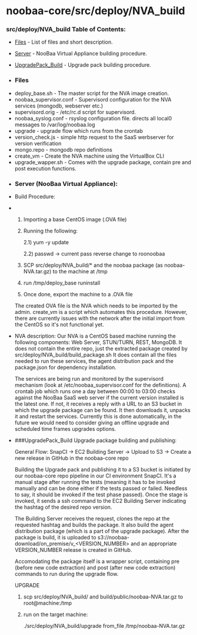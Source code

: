 noobaa-core/src/deploy/NVA_build
===========

### src/deploy/NVA_build Table of Contents:

* [Files](#Files) - List of files and short description.
* [Server](#server) - NooBaa Virtual Appliance building procedure.
* [UpgradePack_Build](#UpgradePack_Build) - Upgrade pack building procedure.


* ### Files

- deploy_base.sh - The master script for the NVA image creation.
- noobaa_supervisor.conf - Supervisord configuration for the NVA services (mongodb, webserver etc.)
- supervisord.orig - /etc/rc.d script for supervisord.
- noobaa_syslog.conf - rsyslog configuration file. directs all local0 messages to /var/log/noobaa.log
- upgrade - upgrade flow which runs from the crontab
- version_check.js - simple http request to the SaaS werbserver for version verification
- mongo.repo - mongodb repo definitions
- create_vm - Create the NVA machine using the VirtualBox CLI
- upgrade_wapper.sh - Comes with the upgrade package, contain pre and post execution
                      functions.


* ### Server (NooBaa Virtual Appliance):

- Build Procedure:
-
  1) Importing a base CentOS image (.OVA file)

  2) Running the following:

      2.1) yum -y update

      2.2) passwd -> current pass reverse change to roonoobaa

  4) SCP src/deploy/NVA_build/* and the noobaa package (as noobaa-NVA.tar.gz) to the machine at /tmp

  5) run /tmp/deploy_base runinstall

  6) Once done, export the machine to a .OVA file

  The created OVA file is the NVA which needs to be imported by the admin.
  create_vm is a script which automates this procedure. However, there are currently issues with
  the network after the initial import from the CentOS so it's not functional yet.

- NVA description:
  Our NVA is a CentOS based machine running the following components: Web Server, STUN/TURN, REST, MongoDB.
  It does not contain the entire repo, just the extracted package created by src/deploy/NVA_build/build_package.sh
  It does contain all the files needed to run these services, the agent distribution pack and the package.json 
  for dependency installation.

  The services are being run and monitored by the supervisord mechanism (look at /etc/noobaa_supervisor.conf for the definitions).
  A crontab job which runs one a day between 00:00 to 03:00 checks against the NooBaa SaaS web server if the current version
  installed is the latest one. If not, it receives a reply with a URL to an S3 bucket in which the upgrade package can be found.
  It then downloads it, unpacks it and restart the services. Currently this is done automatically, in the future we would need to
  consider giving an offline upgrade and scheduled time frames upgrades options.

* ###UpgradePack_Build Upgrade package building and publishing:

  General Flow: SnapCI -> EC2 Building Server -> Upload to S3
                                              -> Create a new release in GitHub in the noobaa-core repo

  Building the Upgrade pack and publishing it to a S3 bucket is initiated by our noobaa-core repo pipeline in our CI
  environment SnapCI. It's a manual stage after running the tests (meaning it has to be invoked manually and can be done either if the tests
  passed or failed. Needless to say, it should be invoked if the test phase passed). Once the stage is invoked, it sends a ssh command
  to the EC2 Building Server indicating the hashtag of the desired repo version.

  The Building Server receives the request, clones the repo at the requested hashtag and builds the package. It also build the
  agent distribution package (which is a part of the upgrade package). After the package is build, it is uploaded to
  s3://noobaa-download/on_premise/v_<VERSION_NUMBER> and an appropriate VERSION_NUMBER release is created in GitHub.

  Accomodating the package itself is a wrapper script, containing pre (before new code extraction)
  and post (after new code extraction) commands to run during the upgrade flow.


  UPGRADE

  1. scp src/deploy/NVA_build/ and build/public/noobaa-NVA.tar.gz to root@machine:/tmp
  2. run on the target machine:

     ./src/deploy/NVA_build/upgrade from_file /tmp/noobaa-NVA.tar.gz
